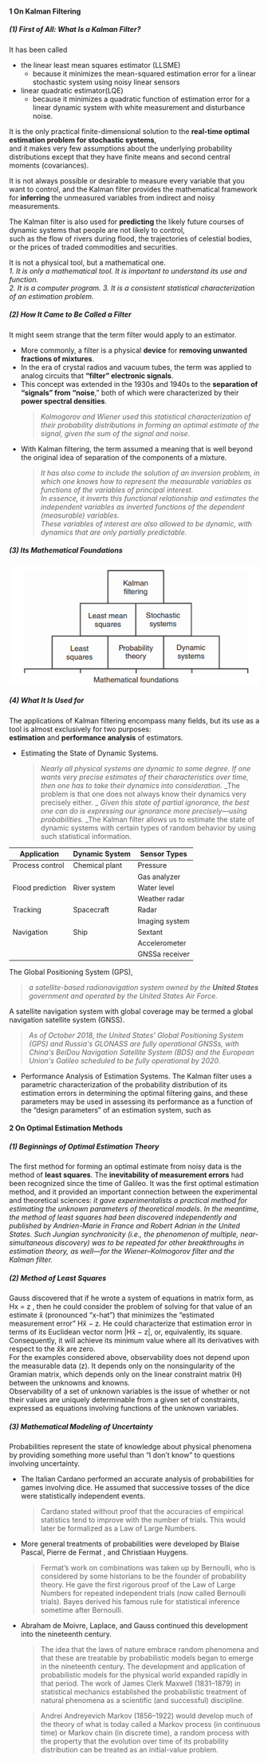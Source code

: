 #### 1 On Kalman Filtering
##### (1) First of All: What Is a Kalman Filter?
It has been called 
  - the linear least mean squares estimator (LLSME) 
    - because it minimizes the mean-squared estimation error for a linear stochastic system using noisy linear sensors
  - linear quadratic estimator(LQE)  
    - because it minimizes a quadratic function of estimation error for a linear dynamic system with white measurement and disturbance noise.

It is the only practical finite-dimensional solution to the __real-time optimal estimation problem for stochastic systems__,  
and it makes very few assumptions about the underlying probability distributions except that they have finite means and second central moments (covariances).

It is not always possible or desirable to measure every variable that you want to control, and the Kalman filter
provides the mathematical framework for __inferring__ the unmeasured variables from indirect and noisy measurements.

The Kalman filter is also used for __predicting__ the likely future courses of dynamic systems that people are not likely to control,   
such as the flow of rivers during flood, the trajectories of celestial bodies, or the prices of traded commodities and securities. 

It is not a physical tool, but a mathematical one.  
_1. It is only a mathematical tool. It is important to understand its use and function._  
_2. It is a computer program._
_3. It is a consistent statistical characterization of an estimation problem._

##### (2) How It Came to Be Called a Filter  
It might seem strange that the term filter would apply to an estimator.  
- More commonly, a filter is a physical __device__ for __removing unwanted fractions of mixtures__.  
- In the era of crystal radios and vacuum tubes, the term was applied to analog circuits that __“filter” electronic signals__.
- This concept was extended in the 1930s and 1940s to the __separation of “signals” from “noise__,” both of which were characterized by their __power spectral densities__.
  > _Kolmogorov and Wiener used this statistical characterization of their probability distributions in forming an optimal estimate of the signal, given the sum of the signal and noise_.
- With Kalman filtering, the term assumed a meaning that is well beyond the original idea of separation of the components of a mixture. 
  > _It has also come to include the solution of an inversion problem, in which one knows how to represent the measurable variables as functions of the variables of principal interest._  
  > _In essence, it inverts this functional relationship and estimates the independent variables as inverted functions of the dependent (measurable) variables._  
  > _These variables of interest are also allowed to be dynamic, with dynamics that are only partially predictable._
  
##### (3) Its Mathematical Foundations
![Foundational concepts in Kalman filtering](https://github.com/workspedia/Kalman/blob/master/Foundational%20concepts%20in%20Kalman%20filtering.PNG)
##### (4) What It Is Used for
The applications of Kalman filtering encompass many fields, but its use as a tool is almost exclusively for two purposes:   
__estimation__ and __performance analysis__ of estimators.  
- Estimating the State of Dynamic Systems.
  > _Nearly all physical systems are dynamic to some degree._
  > _If one wants very precise estimates of their characteristics over time, then one has to take their dynamics into consideration._
  > _The problem is that one does not always know their dynamics very precisely either. _
  > _Given this state of partial ignorance, the best one can do is expressing our ignorance more precisely—using probabilities._ 
  > _The Kalman filter allows us to estimate the state of dynamic systems with certain types of random behavior by using such statistical information. 
  
| Application      | Dynamic System | Sensor Types   |  
|      -----       |     ------     |     ------     |  
| Process control  | Chemical plant | Pressure       |
|                  |                | Gas analyzer   |
| Flood prediction | River system   | Water level    |
|                  |                | Weather radar  |
| Tracking         | Spacecraft     | Radar          |
|                  |                | Imaging system |
| Navigation       | Ship           | Sextant        |
|                  |                | Accelerometer  |
|                  |                | GNSSa receiver |

The Global Positioning System (GPS),   
  > _a satellite-based radionavigation system owned by the __United States__ government and operated by the United States Air Force._  
  
A satellite navigation system with global coverage may be termed a global navigation satellite system (GNSS).   
  > _As of October 2018, the United States' Global Positioning System (GPS) and Russia's GLONASS are fully operational GNSSs, with China's BeiDou Navigation Satellite System (BDS) and the European Union's Galileo scheduled to be fully operational by 2020._
- Performance Analysis of Estimation Systems.
The Kalman filter uses a parametric characterization of the probability distribution of its estimation errors in determining the optimal filtering gains, and these parameters may be used in assessing its performance as a function of the “design parameters” of an estimation system, such as
#### 2 On Optimal Estimation Methods
##### (1) Beginnings of Optimal Estimation Theory
The first method for forming an optimal estimate from noisy data is the method of __least squares__. 
The __inevitability of measurement errors__ had been recognized since the time of Galileo.
It was the first optimal estimation method, and it provided an important connection between the experimental and theoretical sciences: _it gave experimentalists a practical method for estimating the unknown parameters of theoretical models_.
_In the meantime, the method of least squares had been discovered independently and published by Andrien-Marie in France and Robert Adrian in the United States. Such Jungian synchronicity (i.e., the phenomenon of multiple, near-simultaneous discovery) was to be repeated for other breakthroughs in estimation theory, as well—for the Wiener–Kolmogorov filter and the Kalman filter._  
##### (2) Method of Least Squares
Gauss discovered that if he wrote a system of equations in matrix form, as  Hx = z , then he could consider the problem of solving for that value of an estimate x̂ (pronounced “x-hat”) that minimizes the “estimated measurement error” Hx̂ − z. 
He could characterize that estimation error in terms of its Euclidean vector norm |Hx̂ − z|, or, equivalently, its square.
Consequently, it will achieve its minimum value where all its derivatives with respect to the x̂k are zero.  
For the examples considered above, observability does not depend upon the measurable data (z). It depends only on the nonsingularity of the Gramian matrix, which depends only on the linear constraint matrix (H) between the unknowns and knowns.  
Observability of a set of unknown variables is the issue of whether or not their values are uniquely determinable from a given set of constraints, expressed as equations involving functions of the unknown variables.   
##### (3) Mathematical Modeling of Uncertainty
Probabilities represent the state of knowledge about physical phenomena by providing something more useful than “I don’t know” to questions involving uncertainty.
- The Italian Cardano performed an accurate analysis of probabilities for games involving dice. He assumed that successive tosses of the dice were statistically independent events. 
  > Cardano stated without proof that the accuracies of empirical statistics tend to improve with the number of trials. This would later be formalized as a Law of Large Numbers.
- More general treatments of probabilities were developed by Blaise Pascal, Pierre de Fermat , and Christiaan Huygens.
  > Fermat’s work on combinations was taken up by Bernoulli, who is considered by some historians to be the founder of probability theory. He gave the first rigorous proof of the Law of Large Numbers for repeated independent trials (now called Bernoulli trials). 
  >Bayes derived his famous rule for statistical inference sometime after Bernoulli.
- Abraham de Moivre, Laplace, and Gauss continued this development into the nineteenth century.
  > The idea that the laws of nature embrace random phenomena and that these are treatable by probabilistic models began to emerge in the nineteenth century. The development and application of probabilistic models for the physical world expanded rapidly in that period.
  > The work of James Clerk Maxwell (1831–1879) in statistical mechanics established the probabilistic treatment of natural phenomena as a scientific (and successful) discipline. 

  > Andrei Andreyevich Markov (1856–1922) would develop much of the theory of what is today called a Markov process (in continuous time) or Markov chain (in discrete time), a random process with the property that the evolution over time of its probability distribution can be treated as an initial-value problem. 
